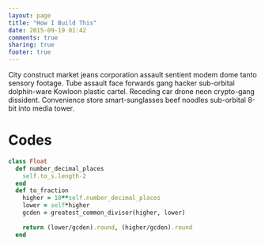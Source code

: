 ```yaml
---
layout: page
title: "How I Build This"
date: 2015-09-19 01:42
comments: true
sharing: true
footer: true
---
```


City construct market jeans corporation assault sentient modem dome tanto sensory footage. Tube assault face forwards gang hacker sub-orbital dolphin-ware Kowloon plastic cartel. Receding car drone neon crypto-gang dissident. Convenience store smart-sunglasses beef noodles sub-orbital 8-bit into media tower. 

# Codes
``` ruby Nama file ini http://lol.com Unduh kodenya!
class Float
  def number_decimal_places
    self.to_s.length-2
  end
  def to_fraction
    higher = 10**self.number_decimal_places
    lower = self*higher
    gcden = greatest_common_divisor(higher, lower)
 
    return (lower/gcden).round, (higher/gcden).round
  end
```